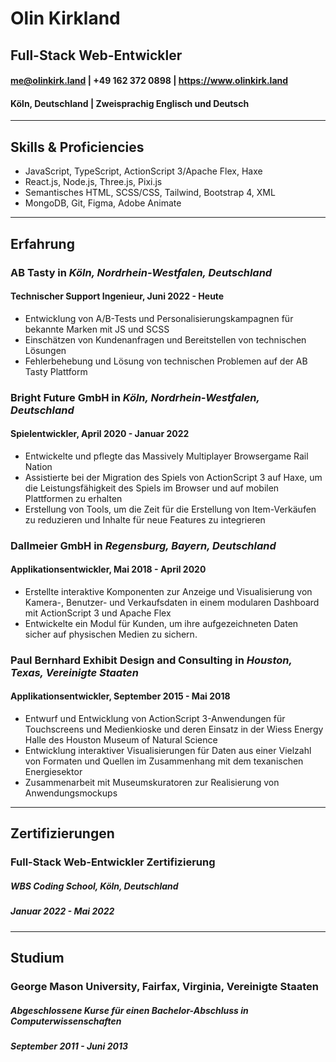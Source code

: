 # Olin Kirkland
## Full-Stack Web-Entwickler

#### me@olinkirk.land | +49 162 372 0898 | https://www.olinkirk.land

#### Köln, Deutschland | Zweisprachig Englisch und Deutsch

---

## Skills & Proficiencies

- JavaScript, TypeScript, ActionScript 3/Apache Flex, Haxe
- React.js, Node.js, Three.js, Pixi.js
- Semantisches HTML, SCSS/CSS, Tailwind, Bootstrap 4, XML
- MongoDB, Git, Figma, Adobe Animate

---

## Erfahrung

### AB Tasty in _Köln, Nordrhein-Westfalen, Deutschland_

#### **Technischer Support Ingenieur**, Juni 2022 - Heute

- Entwicklung von A/B-Tests und Personalisierungskampagnen für bekannte Marken mit JS und SCSS
- Einschätzen von Kundenanfragen und Bereitstellen von technischen Lösungen
- Fehlerbehebung und Lösung von technischen Problemen auf der AB Tasty Plattform

### Bright Future GmbH in _Köln, Nordrhein-Westfalen, Deutschland_

#### **Spielentwickler**, April 2020 - Januar 2022

- Entwickelte und pflegte das Massively Multiplayer Browsergame Rail Nation
- Assistierte bei der Migration des Spiels von ActionScript 3 auf Haxe, um die Leistungsfähigkeit des Spiels im Browser und auf mobilen Plattformen zu erhalten
- Erstellung von Tools, um die Zeit für die Erstellung von Item-Verkäufen zu reduzieren und Inhalte für neue Features zu integrieren

### Dallmeier GmbH in _Regensburg, Bayern, Deutschland_

#### **Applikationsentwickler**, Mai 2018 - April 2020

- Erstellte interaktive Komponenten zur Anzeige und Visualisierung von Kamera-, Benutzer- und Verkaufsdaten in einem modularen
  Dashboard mit ActionScript 3 und Apache Flex
- Entwickelte ein Modul für Kunden, um ihre aufgezeichneten Daten sicher auf physischen Medien zu sichern.

### Paul Bernhard Exhibit Design and Consulting in _Houston, Texas, Vereinigte Staaten_

#### **Applikationsentwickler**, September 2015 - Mai 2018

- Entwurf und Entwicklung von ActionScript 3-Anwendungen für Touchscreens und Medienkioske und deren Einsatz in der Wiess Energy Halle des Houston Museum of Natural Science
- Entwicklung interaktiver Visualisierungen für Daten aus einer Vielzahl von Formaten und Quellen im Zusammenhang mit dem texanischen Energiesektor
- Zusammenarbeit mit Museumskuratoren zur Realisierung von Anwendungsmockups

---

## Zertifizierungen

### Full-Stack Web-Entwickler Zertifizierung

##### WBS Coding School, Köln, Deutschland

##### Januar 2022 - Mai 2022

---

## Studium

### George Mason University, Fairfax, Virginia, Vereinigte Staaten

##### Abgeschlossene Kurse für einen Bachelor-Abschluss in Computerwissenschaften

##### September 2011 - Juni 2013